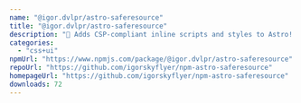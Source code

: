 ```yaml
---
name: "@igor.dvlpr/astro-saferesource"
title: "@igor.dvlpr/astro-saferesource"
description: "🎐 Adds CSP-compliant inline scripts and styles to Astro! 🎠"
categories:
  - "css+ui"
npmUrl: "https://www.npmjs.com/package/@igor.dvlpr/astro-saferesource"
repoUrl: "https://github.com/igorskyflyer/npm-astro-saferesource"
homepageUrl: "https://github.com/igorskyflyer/npm-astro-saferesource"
downloads: 72
---
```

